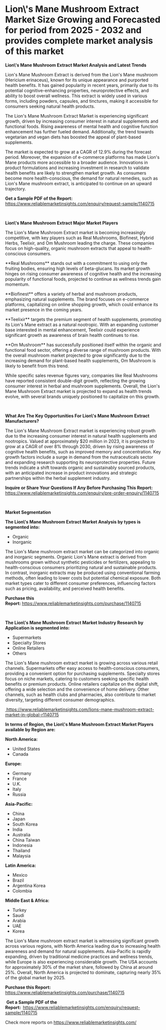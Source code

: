 <p><h1>Lion\'s Mane Mushroom Extract Market Size Growing and Forecasted for period from 2025 - 2032 and provides complete market analysis of this market</h1></p><p><strong>Lion\'s Mane Mushroom Extract Market Analysis and Latest Trends</strong></p>
<p><p>Lion's Mane Mushroom Extract is derived from the Lion's Mane mushroom (Hericium erinaceus), known for its unique appearance and purported health benefits. It has gained popularity in recent years, primarily due to its potential cognitive-enhancing properties, neuroprotective effects, and ability to boost overall wellness. This extract is widely used in various forms, including powders, capsules, and tinctures, making it accessible for consumers seeking natural health products.</p><p>The Lion's Mane Mushroom Extract Market is experiencing significant growth, driven by increasing consumer interest in natural supplements and functional foods. Rising awareness of mental health and cognitive function enhancement has further fueled demand. Additionally, the trend towards vegetarian and vegan diets has boosted the appeal of plant-based supplements.</p><p>The market is expected to grow at a CAGR of 12.9% during the forecast period. Moreover, the expansion of e-commerce platforms has made Lion's Mane products more accessible to a broader audience. Innovations in product formulations and increasing investment in research to validate health benefits are likely to strengthen market growth. As consumers become more health-conscious, the demand for natural remedies, such as Lion's Mane mushroom extract, is anticipated to continue on an upward trajectory.</p></p>
<p><strong>Get a Sample PDF of the Report:&nbsp;</strong> <a href="https://www.reliablemarketinsights.com/enquiry/request-sample/1140715?utm_campaign=2133&utm_medium=2&utm_source=Github&utm_content=ia&utm_term=25032025&utm_id=lions-mane-mushroom-extract">https://www.reliablemarketinsights.com/enquiry/request-sample/1140715</a></p>
<p>&nbsp;</p>
<p><strong>Lion\'s Mane Mushroom Extract Major Market Players</strong></p>
<p><p>The Lion's Mane Mushroom Extract market is becoming increasingly competitive, with key players such as Real Mushrooms, Biofinest, Hybrid Herbs, Teelixir, and Om Mushroom leading the charge. These companies focus on high-quality, organic mushroom extracts that appeal to health-conscious consumers.</p><p>**Real Mushrooms** stands out with a commitment to using only the fruiting bodies, ensuring high levels of beta-glucans. Its market growth hinges on rising consumer awareness of cognitive health and the increasing popularity of functional foods, projected to continue as wellness trends gain momentum. </p><p>**Biofinest** offers a variety of herbal and mushroom products, emphasizing natural supplements. The brand focuses on e-commerce platforms, capitalizing on online shopping growth, which could enhance its market presence in the coming years.</p><p>**Teelixir** targets the premium segment of health supplements, promoting its Lion's Mane extract as a natural nootropic. With an expanding customer base interested in mental enhancement, Teelixir could experience significant growth as awareness of brain health continues to rise.</p><p>**Om Mushroom** has successfully positioned itself within the organic and functional food sector, offering a diverse range of mushroom products. With the overall mushroom market projected to grow significantly due to the increasing demand for plant-based health supplements, Om Mushroom is likely to benefit from this trend.</p><p>While specific sales revenue figures vary, companies like Real Mushrooms have reported consistent double-digit growth, reflecting the growing consumer interest in herbal and mushroom supplements. Overall, the Lion's Mane Mushroom Extract market is projected to expand as health trends evolve, with several brands uniquely positioned to capitalize on this growth.</p></p>
<p>&nbsp;</p>
<p><strong>What Are The Key Opportunities For Lion\'s Mane Mushroom Extract Manufacturers?</strong></p>
<p><p>The Lion's Mane Mushroom Extract market is experiencing robust growth due to the increasing consumer interest in natural health supplements and nootropics. Valued at approximately $20 million in 2023, it is projected to grow at a CAGR of over 8% through 2030, driven by rising awareness of cognitive health benefits, such as improved memory and concentration. Key growth factors include a surge in demand from the nutraceuticals sector and expanding research supporting its neuroprotective properties. Future trends indicate a shift towards organic and sustainably sourced products, with an anticipated increase in product innovations and strategic partnerships within the herbal supplement industry.</p></p>
<p><strong>Inquire or Share Your Questions If Any Before Purchasing This Report:</strong> <a href="https://www.reliablemarketinsights.com/enquiry/pre-order-enquiry/1140715?utm_campaign=2133&utm_medium=2&utm_source=Github&utm_content=ia&utm_term=25032025&utm_id=lions-mane-mushroom-extract">https://www.reliablemarketinsights.com/enquiry/pre-order-enquiry/1140715</a></p>
<p>&nbsp;</p>
<p><strong>Market Segmentation</strong></p>
<p><strong>The Lion\'s Mane Mushroom Extract Market Analysis by types is segmented into:</strong></p>
<p><ul><li>Organic</li><li>Inorganic</li></ul></p>
<p><p>The Lion's Mane mushroom extract market can be categorized into organic and inorganic segments. Organic Lion's Mane extract is derived from mushrooms grown without synthetic pesticides or fertilizers, appealing to health-conscious consumers prioritizing natural and sustainable products. In contrast, inorganic extracts may be produced using conventional farming methods, often leading to lower costs but potential chemical exposure. Both market types cater to different consumer preferences, influencing factors such as pricing, availability, and perceived health benefits.</p></p>
<p><strong>Purchase this Report:&nbsp;</strong><a href="https://www.reliablemarketinsights.com/purchase/1140715?utm_campaign=2133&utm_medium=2&utm_source=Github&utm_content=ia&utm_term=25032025&utm_id=lions-mane-mushroom-extract">https://www.reliablemarketinsights.com/purchase/1140715</a></p>
<p>&nbsp;</p>
<p><strong>The Lion\'s Mane Mushroom Extract Market Industry Research by Application is segmented into:</strong></p>
<p><ul><li>Supermarkets</li><li>Specialty Stores</li><li>Online Retailers</li><li>Others</li></ul></p>
<p><p>The Lion's Mane mushroom extract market is growing across various retail channels. Supermarkets offer easy access to health-conscious consumers, providing a convenient option for purchasing supplements. Specialty stores focus on niche markets, catering to customers seeking specific health benefits or premium products. Online retailers capitalize on the digital shift, offering a wide selection and the convenience of home delivery. Other channels, such as health clubs and pharmacies, also contribute to market diversity, targeting different consumer demographics.</p></p>
<p><a href="https://www.reliablemarketinsights.com/lions-mane-mushroom-extract-market-in-global-r1140715?utm_campaign=2133&utm_medium=2&utm_source=Github&utm_content=ia&utm_term=25032025&utm_id=lions-mane-mushroom-extract">&nbsp;https://www.reliablemarketinsights.com/lions-mane-mushroom-extract-market-in-global-r1140715</a></p>
<p><strong>In terms of Region, the Lion\'s Mane Mushroom Extract Market Players available by Region are:</strong></p>
<p>
    <p> <strong> North America: </strong>
        <ul>
            <li>United States</li>
            <li>Canada</li>
        </ul>
        </p> 
    <p> <strong> Europe: </strong>
        <ul>
            <li>Germany</li>
            <li>France</li>
            <li>U.K.</li>
            <li>Italy</li>
            <li>Russia</li>
        </ul>
        </p> 
    <p> <strong> Asia-Pacific: </strong>
        <ul>
            <li>China</li>
            <li>Japan</li>
            <li>South Korea</li>
            <li>India</li>
            <li>Australia</li>
            <li>China Taiwan</li>
            <li>Indonesia</li>
            <li>Thailand</li>
            <li>Malaysia</li>
        </ul>
        </p> 
    <p> <strong> Latin America: </strong>
        <ul>
            <li>Mexico</li>
            <li>Brazil</li>
            <li>Argentina Korea</li>
            <li>Colombia</li>
        </ul>
        </p> 
    <p> <strong> Middle East & Africa: </strong>
        <ul>
            <li>Turkey</li>
            <li>Saudi</li>
            <li>Arabia</li>
            <li>UAE</li>
            <li>Korea</li>
        </ul>
    </p>
    </p>
<p><p>The Lion's Mane mushroom extract market is witnessing significant growth across various regions, with North America leading due to increasing health awareness and demand for natural supplements. Asia-Pacific is rapidly expanding, driven by traditional medicine practices and wellness trends, while Europe is also experiencing considerable growth. The USA accounts for approximately 30% of the market share, followed by China at around 25%. Overall, North America is projected to dominate, capturing nearly 35% of the global market by 2025.</p></p>
<p><strong>Purchase this Report: </strong><a href="https://www.reliablemarketinsights.com/purchase/1140715?utm_campaign=2133&utm_medium=2&utm_source=Github&utm_content=ia&utm_term=25032025&utm_id=lions-mane-mushroom-extract">https://www.reliablemarketinsights.com/purchase/1140715</a></p>
<p>&nbsp;<strong>Get a Sample PDF of the Report:&nbsp;&nbsp;</strong><a href="https://www.reliablemarketinsights.com/enquiry/request-sample/1140715?utm_campaign=2133&utm_medium=2&utm_source=Github&utm_content=ia&utm_term=25032025&utm_id=lions-mane-mushroom-extract">https://www.reliablemarketinsights.com/enquiry/request-sample/1140715</a></p>
<p><strong></strong></p>
<p>Check more reports on <a href="https://www.reliablemarketinsights.com/?utm_campaign=2133&utm_medium=2&utm_source=Github&utm_content=ia&utm_term=25032025&utm_id=lions-mane-mushroom-extract">https://www.reliablemarketinsights.com/</a></p>
